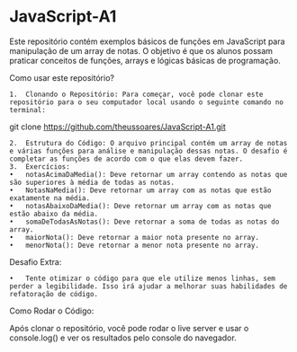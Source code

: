 # JavaScript-A1
Este repositório contém exemplos básicos de funções em JavaScript para manipulação de um array de notas. O objetivo é que os alunos possam praticar conceitos de funções, arrays e lógicas básicas de programação.

Como usar este repositório?

	1.	Clonando o Repositório: Para começar, você pode clonar este repositório para o seu computador local usando o seguinte comando no terminal:

git clone https://github.com/theussoares/JavaScript-A1.git


	2.	Estrutura do Código: O arquivo principal contém um array de notas e várias funções para análise e manipulação dessas notas. O desafio é completar as funções de acordo com o que elas devem fazer.
	3.	Exercícios:
	•	notasAcimaDaMedia(): Deve retornar um array contendo as notas que são superiores à média de todas as notas.
	•	NotasNaMedia(): Deve retornar um array com as notas que estão exatamente na média.
	•	notasAbaixoDaMedia(): Deve retornar um array com as notas que estão abaixo da média.
	•	somaDeTodasAsNotas(): Deve retornar a soma de todas as notas do array.
	•	maiorNota(): Deve retornar a maior nota presente no array.
	•	menorNota(): Deve retornar a menor nota presente no array.

Desafio Extra:

	•	Tente otimizar o código para que ele utilize menos linhas, sem perder a legibilidade. Isso irá ajudar a melhorar suas habilidades de refatoração de código.

Como Rodar o Código:

Após clonar o repositório, você pode rodar o live server e usar o console.log() e ver os resultados pelo console do navegador.
